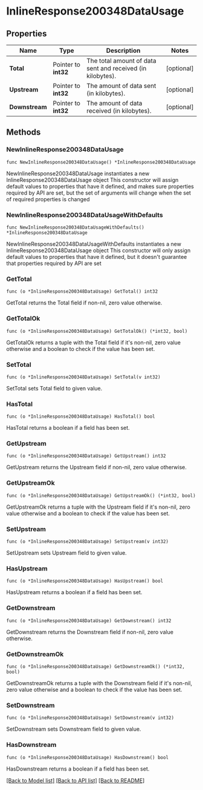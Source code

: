 # InlineResponse200348DataUsage

## Properties

Name | Type | Description | Notes
------------ | ------------- | ------------- | -------------
**Total** | Pointer to **int32** | The total amount of data sent and received (in kilobytes). | [optional] 
**Upstream** | Pointer to **int32** | The amount of data sent (in kilobytes). | [optional] 
**Downstream** | Pointer to **int32** | The amount of data received (in kilobytes). | [optional] 

## Methods

### NewInlineResponse200348DataUsage

`func NewInlineResponse200348DataUsage() *InlineResponse200348DataUsage`

NewInlineResponse200348DataUsage instantiates a new InlineResponse200348DataUsage object
This constructor will assign default values to properties that have it defined,
and makes sure properties required by API are set, but the set of arguments
will change when the set of required properties is changed

### NewInlineResponse200348DataUsageWithDefaults

`func NewInlineResponse200348DataUsageWithDefaults() *InlineResponse200348DataUsage`

NewInlineResponse200348DataUsageWithDefaults instantiates a new InlineResponse200348DataUsage object
This constructor will only assign default values to properties that have it defined,
but it doesn't guarantee that properties required by API are set

### GetTotal

`func (o *InlineResponse200348DataUsage) GetTotal() int32`

GetTotal returns the Total field if non-nil, zero value otherwise.

### GetTotalOk

`func (o *InlineResponse200348DataUsage) GetTotalOk() (*int32, bool)`

GetTotalOk returns a tuple with the Total field if it's non-nil, zero value otherwise
and a boolean to check if the value has been set.

### SetTotal

`func (o *InlineResponse200348DataUsage) SetTotal(v int32)`

SetTotal sets Total field to given value.

### HasTotal

`func (o *InlineResponse200348DataUsage) HasTotal() bool`

HasTotal returns a boolean if a field has been set.

### GetUpstream

`func (o *InlineResponse200348DataUsage) GetUpstream() int32`

GetUpstream returns the Upstream field if non-nil, zero value otherwise.

### GetUpstreamOk

`func (o *InlineResponse200348DataUsage) GetUpstreamOk() (*int32, bool)`

GetUpstreamOk returns a tuple with the Upstream field if it's non-nil, zero value otherwise
and a boolean to check if the value has been set.

### SetUpstream

`func (o *InlineResponse200348DataUsage) SetUpstream(v int32)`

SetUpstream sets Upstream field to given value.

### HasUpstream

`func (o *InlineResponse200348DataUsage) HasUpstream() bool`

HasUpstream returns a boolean if a field has been set.

### GetDownstream

`func (o *InlineResponse200348DataUsage) GetDownstream() int32`

GetDownstream returns the Downstream field if non-nil, zero value otherwise.

### GetDownstreamOk

`func (o *InlineResponse200348DataUsage) GetDownstreamOk() (*int32, bool)`

GetDownstreamOk returns a tuple with the Downstream field if it's non-nil, zero value otherwise
and a boolean to check if the value has been set.

### SetDownstream

`func (o *InlineResponse200348DataUsage) SetDownstream(v int32)`

SetDownstream sets Downstream field to given value.

### HasDownstream

`func (o *InlineResponse200348DataUsage) HasDownstream() bool`

HasDownstream returns a boolean if a field has been set.


[[Back to Model list]](../README.md#documentation-for-models) [[Back to API list]](../README.md#documentation-for-api-endpoints) [[Back to README]](../README.md)


